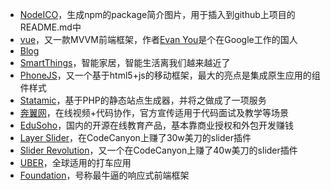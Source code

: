 ---
---

* [NodeICO](https://nodei.co/)，生成npm的package简介图片，用于插入到github上项目的README.md中
* [vue](http://vuejs.org/)，又一款MVVM前端框架，作者[Evan You](http://evanyou.me/)是个在Google工作的国人
* [Blog](https://www.bloglovin.com/)
* [SmartThings](http://www.smartthings.com/)，智能家居，智能生活离我们越来越近了
* [PhoneJS](http://phonejs.devexpress.com)，又一个基于html5+js的移动框架，最大的亮点是集成原生应用的组件样式
* [Statamic](http://statamic.com/)，基于PHP的静态站点生成器，并将之做成了一项服务
* [奔翼网](https://prinbit.com/)，在线视频+代码协作，官方宣传适用于代码面试及教学等场景
* [EduSoho](http://www.edusoho.com/)，国内的开源在线教育产品，基本靠商业授权和外包开发赚钱
* [Layer Slider](http://kreaturamedia.com/layerslider-responsive-wordpress-slider-plugin/)，在CodeCanyon上赚了30w美刀的slider插件
* [Slider Revolution](http://www.themepunch.com/codecanyon/revolution_wp/)，又一个在CodeCanyon上赚了40w美刀的slider插件
* [UBER](https://www.uber.com/)，全球适用的打车应用
* [Foundation](http://foundation.zurb.com/)，号称最牛逼的响应式前端框架
